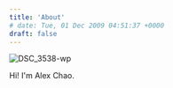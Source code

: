 ```yaml
---
title: 'About'
# date: Tue, 01 Dec 2009 04:51:37 +0000
draft: false
---
```


![DSC_3538-wp](https://alexchao-blog-media.s3.amazonaws.com/2021/07/f867e-dsc_3538-wp.jpg?w=1024&h=680)

Hi! I'm Alex Chao.

